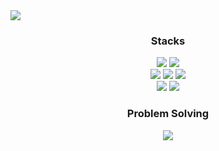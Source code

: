 <img src="https://capsule-render.vercel.app/api?type=waving&color=gradient&customColorList=1,3,7,9,28&height=200&section=header&text=gimangi's GIthub&fontSize=90" />



<h3 align="center"><b>Stacks</b></h3>
<div align="center"> 	
	<img src="https://img.shields.io/badge/Java-007396?style=flat&logo=Java&logoColor=white" />
  <img src="https://img.shields.io/badge/Kotlin-7F52FF?style=flat&logo=Kotlin&logoColor=white" />
</div>
<div align="center"> 	
  <img src="https://img.shields.io/badge/Spring-6DB33F?style=flat&logo=Spring&logoColor=white" />
  <img src="https://img.shields.io/badge/MySQL-4479A1?style=flat&logo=MySQL&logoColor=white" />
  <img src="https://img.shields.io/badge/Android-3DDC84?style=flat&logo=Android&logoColor=white" />
</div>



<center>
  <img src = "https://github-readme-stats.vercel.app/api?username=gimangi&show_icons=true&layout=compact">
  <img src = "https://github-readme-stats.vercel.app/api/top-langs/?username=gimangi&layout=compact&theme=compact&hide=c,assembly,Makefile,Shell,Perl,SmPl,Yacc,Roff&exclude_repo=Linux-System-Assignment">
</center>




<h3 align="center"><b>Problem Solving</b></h3>
<div align="center">
	<img src = "http://mazassumnida.wtf/api/generate_badge?boj=khk211820">
</div>
